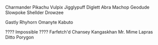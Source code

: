 Charmander
Pikachu
Vulpix
Jigglypuff
Diglett
Abra
Machop
Geodude
Slowpoke
Shellder
Drowzee

Gastly
Rhyhorn
Omanyte
Kabuto


???? Impossible ????
Farfetch'd
Chansey
Kangaskhan
Mr. Mime
Lapras
Ditto
Porygon
